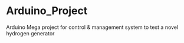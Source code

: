 # Arduino_Project
Arduino Mega project for control &amp; management system to test a novel hydrogen generator
